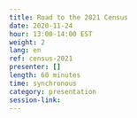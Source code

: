 ```yaml
---
title: Road to the 2021 Census
date: 2020-11-24
hour: 13:00-14:00 EST
weight: 2
lang: en
ref: census-2021
presenter: []
length: 60 minutes
time: synchronous
category: presentation
session-link:
---
```

